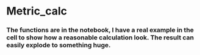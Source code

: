 # Metric_calc

### The functions are in the notebook, I have a real example in the cell to show how a reasonable calculation look.  The result can easily explode to something huge.
